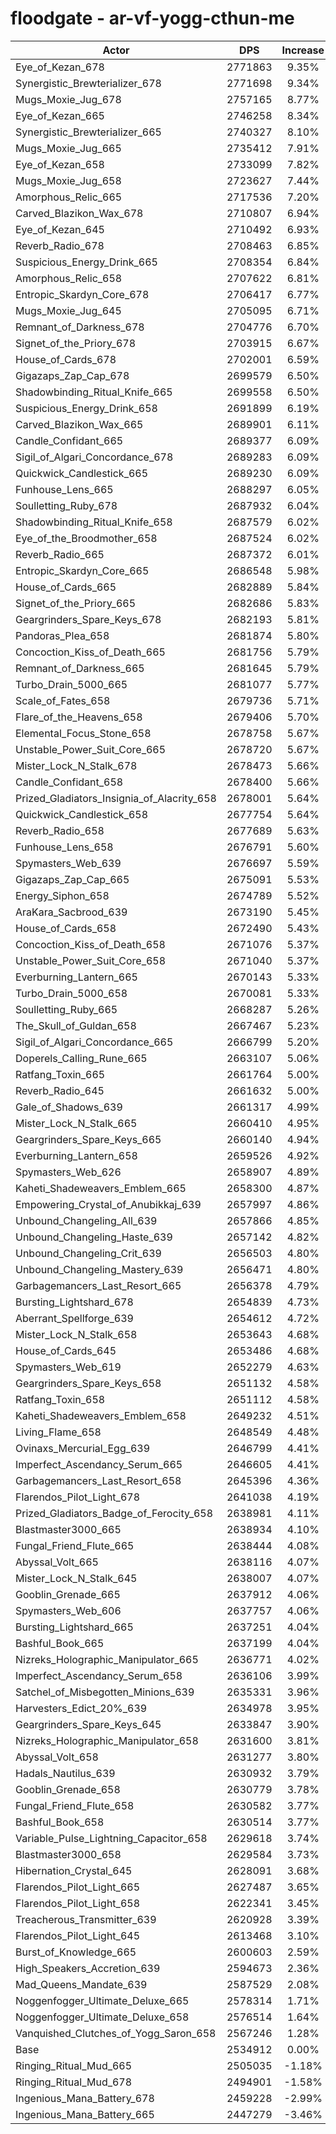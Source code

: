 # floodgate - ar-vf-yogg-cthun-me
| Actor | DPS | Increase |
|---|:---:|:---:|
|Eye_of_Kezan_678|2771863|9.35%|
|Synergistic_Brewterializer_678|2771698|9.34%|
|Mugs_Moxie_Jug_678|2757165|8.77%|
|Eye_of_Kezan_665|2746258|8.34%|
|Synergistic_Brewterializer_665|2740327|8.10%|
|Mugs_Moxie_Jug_665|2735412|7.91%|
|Eye_of_Kezan_658|2733099|7.82%|
|Mugs_Moxie_Jug_658|2723627|7.44%|
|Amorphous_Relic_665|2717536|7.20%|
|Carved_Blazikon_Wax_678|2710807|6.94%|
|Eye_of_Kezan_645|2710492|6.93%|
|Reverb_Radio_678|2708463|6.85%|
|Suspicious_Energy_Drink_665|2708354|6.84%|
|Amorphous_Relic_658|2707622|6.81%|
|Entropic_Skardyn_Core_678|2706417|6.77%|
|Mugs_Moxie_Jug_645|2705095|6.71%|
|Remnant_of_Darkness_678|2704776|6.70%|
|Signet_of_the_Priory_678|2703915|6.67%|
|House_of_Cards_678|2702001|6.59%|
|Gigazaps_Zap_Cap_678|2699579|6.50%|
|Shadowbinding_Ritual_Knife_665|2699558|6.50%|
|Suspicious_Energy_Drink_658|2691899|6.19%|
|Carved_Blazikon_Wax_665|2689901|6.11%|
|Candle_Confidant_665|2689377|6.09%|
|Sigil_of_Algari_Concordance_678|2689283|6.09%|
|Quickwick_Candlestick_665|2689230|6.09%|
|Funhouse_Lens_665|2688297|6.05%|
|Soulletting_Ruby_678|2687932|6.04%|
|Shadowbinding_Ritual_Knife_658|2687579|6.02%|
|Eye_of_the_Broodmother_658|2687524|6.02%|
|Reverb_Radio_665|2687372|6.01%|
|Entropic_Skardyn_Core_665|2686548|5.98%|
|House_of_Cards_665|2682889|5.84%|
|Signet_of_the_Priory_665|2682686|5.83%|
|Geargrinders_Spare_Keys_678|2682193|5.81%|
|Pandoras_Plea_658|2681874|5.80%|
|Concoction_Kiss_of_Death_665|2681756|5.79%|
|Remnant_of_Darkness_665|2681645|5.79%|
|Turbo_Drain_5000_665|2681077|5.77%|
|Scale_of_Fates_658|2679736|5.71%|
|Flare_of_the_Heavens_658|2679406|5.70%|
|Elemental_Focus_Stone_658|2678758|5.67%|
|Unstable_Power_Suit_Core_665|2678720|5.67%|
|Mister_Lock_N_Stalk_678|2678473|5.66%|
|Candle_Confidant_658|2678400|5.66%|
|Prized_Gladiators_Insignia_of_Alacrity_658|2678001|5.64%|
|Quickwick_Candlestick_658|2677754|5.64%|
|Reverb_Radio_658|2677689|5.63%|
|Funhouse_Lens_658|2676791|5.60%|
|Spymasters_Web_639|2676697|5.59%|
|Gigazaps_Zap_Cap_665|2675091|5.53%|
|Energy_Siphon_658|2674789|5.52%|
|AraKara_Sacbrood_639|2673190|5.45%|
|House_of_Cards_658|2672490|5.43%|
|Concoction_Kiss_of_Death_658|2671076|5.37%|
|Unstable_Power_Suit_Core_658|2671040|5.37%|
|Everburning_Lantern_665|2670143|5.33%|
|Turbo_Drain_5000_658|2670081|5.33%|
|Soulletting_Ruby_665|2668287|5.26%|
|The_Skull_of_Guldan_658|2667467|5.23%|
|Sigil_of_Algari_Concordance_665|2666799|5.20%|
|Doperels_Calling_Rune_665|2663107|5.06%|
|Ratfang_Toxin_665|2661764|5.00%|
|Reverb_Radio_645|2661632|5.00%|
|Gale_of_Shadows_639|2661317|4.99%|
|Mister_Lock_N_Stalk_665|2660410|4.95%|
|Geargrinders_Spare_Keys_665|2660140|4.94%|
|Everburning_Lantern_658|2659526|4.92%|
|Spymasters_Web_626|2658907|4.89%|
|Kaheti_Shadeweavers_Emblem_665|2658300|4.87%|
|Empowering_Crystal_of_Anubikkaj_639|2657997|4.86%|
|Unbound_Changeling_All_639|2657866|4.85%|
|Unbound_Changeling_Haste_639|2657142|4.82%|
|Unbound_Changeling_Crit_639|2656503|4.80%|
|Unbound_Changeling_Mastery_639|2656471|4.80%|
|Garbagemancers_Last_Resort_665|2656378|4.79%|
|Bursting_Lightshard_678|2654839|4.73%|
|Aberrant_Spellforge_639|2654612|4.72%|
|Mister_Lock_N_Stalk_658|2653643|4.68%|
|House_of_Cards_645|2653486|4.68%|
|Spymasters_Web_619|2652279|4.63%|
|Geargrinders_Spare_Keys_658|2651132|4.58%|
|Ratfang_Toxin_658|2651112|4.58%|
|Kaheti_Shadeweavers_Emblem_658|2649232|4.51%|
|Living_Flame_658|2648549|4.48%|
|Ovinaxs_Mercurial_Egg_639|2646799|4.41%|
|Imperfect_Ascendancy_Serum_665|2646605|4.41%|
|Garbagemancers_Last_Resort_658|2645396|4.36%|
|Flarendos_Pilot_Light_678|2641038|4.19%|
|Prized_Gladiators_Badge_of_Ferocity_658|2638981|4.11%|
|Blastmaster3000_665|2638934|4.10%|
|Fungal_Friend_Flute_665|2638444|4.08%|
|Abyssal_Volt_665|2638116|4.07%|
|Mister_Lock_N_Stalk_645|2638007|4.07%|
|Gooblin_Grenade_665|2637912|4.06%|
|Spymasters_Web_606|2637757|4.06%|
|Bursting_Lightshard_665|2637251|4.04%|
|Bashful_Book_665|2637199|4.04%|
|Nizreks_Holographic_Manipulator_665|2636771|4.02%|
|Imperfect_Ascendancy_Serum_658|2636106|3.99%|
|Satchel_of_Misbegotten_Minions_639|2635331|3.96%|
|Harvesters_Edict_20%_639|2634978|3.95%|
|Geargrinders_Spare_Keys_645|2633847|3.90%|
|Nizreks_Holographic_Manipulator_658|2631600|3.81%|
|Abyssal_Volt_658|2631277|3.80%|
|Hadals_Nautilus_639|2630932|3.79%|
|Gooblin_Grenade_658|2630779|3.78%|
|Fungal_Friend_Flute_658|2630582|3.77%|
|Bashful_Book_658|2630514|3.77%|
|Variable_Pulse_Lightning_Capacitor_658|2629618|3.74%|
|Blastmaster3000_658|2629584|3.73%|
|Hibernation_Crystal_645|2628091|3.68%|
|Flarendos_Pilot_Light_665|2627487|3.65%|
|Flarendos_Pilot_Light_658|2622341|3.45%|
|Treacherous_Transmitter_639|2620928|3.39%|
|Flarendos_Pilot_Light_645|2613468|3.10%|
|Burst_of_Knowledge_665|2600603|2.59%|
|High_Speakers_Accretion_639|2594673|2.36%|
|Mad_Queens_Mandate_639|2587529|2.08%|
|Noggenfogger_Ultimate_Deluxe_665|2578314|1.71%|
|Noggenfogger_Ultimate_Deluxe_658|2576514|1.64%|
|Vanquished_Clutches_of_Yogg_Saron_658|2567246|1.28%|
|Base|2534912|0.00%|
|Ringing_Ritual_Mud_665|2505035|-1.18%|
|Ringing_Ritual_Mud_678|2494901|-1.58%|
|Ingenious_Mana_Battery_678|2459228|-2.99%|
|Ingenious_Mana_Battery_665|2447279|-3.46%|
